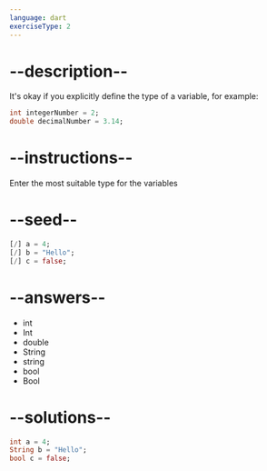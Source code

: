 ```yaml
---
language: dart
exerciseType: 2
---
```


# --description--

It's okay if you explicitly define the type of a variable, for example:
```dart
int integerNumber = 2;
double decimalNumber = 3.14;
```

# --instructions--

Enter the most suitable type for the variables

# --seed--

```dart
[/] a = 4;
[/] b = "Hello";
[/] c = false;
```

# --answers--

- int
- Int
- double
- String
- string
- bool
- Bool

# --solutions--

```dart
int a = 4;
String b = "Hello";
bool c = false;
```
